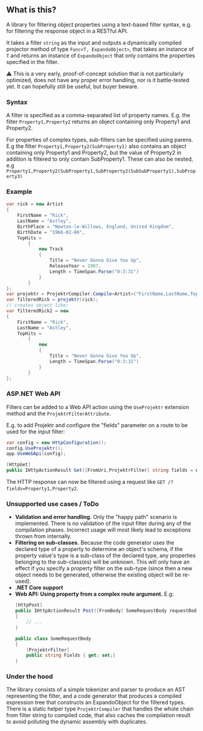 ## What is this?

A library for filtering object properties using a text-based filter syntax, e.g. for filtering the response object in a RESTful API.

It takes a filter `string` as the input and outputs a dynamically compiled projector method of type `Func<T, ExpandoObject>`, that takes an instance of `T` and returns an instance of `ExpandoObject` that only contains the properties specified in the filter.

:warning: This is a very early, proof-of-concept solution that is not particularly optimized, does not have any proper error handling, nor is it battle-tested yet. It can hopefully still be useful, but buyer beware.

### Syntax

A filter is specified as a comma-separated list of property names. E.g. the filter `Property1,Property2` returns an object containing only Property1 and Property2.

For properties of complex types, sub-filters can be specified using parens. E.g the filter `Property1,Property2(SubProperty1)` also contains an object containing only Property1 and Property2, but the value of Property2 in addition is filtered to only contain SubProperty1. These can also be nested, e.g `Property1,Property2(SubProperty1,SubProperty2(SubSubProperty1),SubProperty3)`

### Example

```csharp
var rick = new Artist
{
	FirstName = "Rick",
	LastName = "Astley",
	BirthPlace = "Newton-le-Willows, England, United Kingdom",
	BirthDate = "1966-02-06",
	TopHits =
		{
			new Track
			{
				Title = "Never Gonna Give You Up",
				ReleaseYear = 1987,
				Length = TimeSpan.Parse("0:3:31")
			}
		}
};
var projektr = ProjektrCompiler.Compile<Artist>("FirstName,LastName,TopHits(Title,Length)");
var filteredRick = projektr(rick);
// creates object like:
var filteredRick2 = new
{
	FirstName = "Rick",
	LastName = "Astley",
	TopHits =
		{
			new
			{
				Title = "Never Gonna Give You Up",
				Length = TimeSpan.Parse("0:3:31")
			}
		}
};
```

### ASP.NET Web API

Filters can be added to a Web API action using the `UseProjektr` extension method and the `ProjektrFilterAttribute`.

E.g. to add Projektr and configure the "fields" parameter on a route to be used for the input filter:

```csharp
var config = new HttpConfiguration();
config.UseProjektr();
app.UseWebApi(config);
```
```csharp
[HttpGet]
public IHttpActionResult Get([FromUri,ProjektrFilter] string fields = null)
```

The HTTP response can now be filtered using a request like `GET /?fields=Property1,Property2`.

### Unsupported use cases / ToDo

- **Validation and error handling.** Only the "happy path" scenario is implemented. There is no validation of the input filter during any of the compilation phases. Incorrect usage will most likely lead to exceptions thrown from internally.
- **Filtering on sub-classes.** Because the code generator uses the declared type of a property to determine an object's schema, if the property value's type is a sub-class of the declared type, any properties belonging to the sub-class(es) will be unknown. This will only have an effect if you specify a property filter on the sub-type (since then a new object needs to be generated, otherwise the existing object will be re-used).
- **.NET Core support**
- **Web API: Using property from a complex route argument.** E.g:
	```csharp
	[HttpPost]
	public IHttpActionResult Post([FromBody] SomeRequestBody requestBody)
	{
		// ...
	}

	public class SomeRequestBody
	{
		[ProjektrFilter]
		public string Fields { get; set;}
	}
	```


### Under the hood

The library consists of a simple tokenizer and parser to produce an AST representing the filter, and a code generator that produces a compiled expression tree that constructs an ExpandoObject for the filtered types. There is a static helper type ```ProjektrCompiler``` that handles the whole chain from filter string to compiled code, that also caches the compilation result to avoid polluting the dynamic assembly with duplicates.
